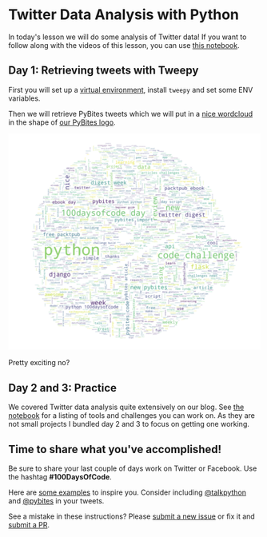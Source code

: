 # Twitter Data Analysis with Python

In today's lesson we will do some analysis of Twitter data! If you want to follow along with the videos of this lesson, you can use [this notebook](https://github.com/talkpython/100daysofcode-with-python-course/blob/master/days/58-60-twitter-api/twitter-api.ipynb).

## Day 1: Retrieving tweets with Tweepy

First you will set up a [virtual environment](https://pybit.es/the-beauty-of-virtualenv.html), install `tweepy` and set some ENV variables.

Then we will retrieve PyBites tweets which we will put in a [nice wordcloud]() in the shape of [our PyBites logo](https://codechalleng.es/static/img/pybites-premium.png).

![pybites wordcloud](wordcloud-image.png)

Pretty exciting no?

## Day 2 and 3: Practice

We covered Twitter data analysis quite extensively on our blog. See [the notebook](https://github.com/talkpython/100daysofcode-with-python-course/blob/master/days/58-60-twitter-api/twitter-api.ipynb) for a listing of tools and challenges you can work on. As they are not small projects I bundled day 2 and 3 to focus on getting one working.

## Time to share what you've accomplished!

Be sure to share your last couple of days work on Twitter or Facebook. Use the hashtag **#100DaysOfCode**.

Here are [some examples](https://twitter.com/search?q=%23100DaysOfCode) to inspire you. Consider including [@talkpython](https://twitter.com/talkpython) and [@pybites](https://twitter.com/pybites) in your tweets.

See a mistake in these instructions? Please [submit a new issue](https://github.com/talkpython/100daysofcode-with-python-course/issues) or fix it and [submit a PR](https://github.com/talkpython/100daysofcode-with-python-course/pulls).
